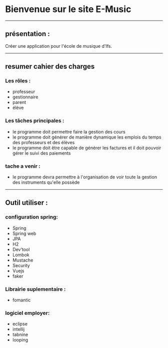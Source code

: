 # Bienvenue sur le site E-Music

---
## présentation :
Créer une application pour l'école de musique d'Ifs.





---
## resumer cahier des charges

### Les rôles :
- professeur 
- gestionnaire 
- parent
- élève

### Les tâches principales :
-  le programme doit permettre faire la gestion des cours 
-  le programme doit générer de manière dynamique les emplois du temps des professeurs et des élèves 
-  le programme doit être capable de générer les factures et il doit pouvoir gérer le suivi des paiements 


### tache a venir :
-  le programme devra permettre à l'organisation de voir toute la gestion des instruments qu'elle possède
---
## Outil utiliser :
### configuration spring:
- Spring
- Spring web 
- JPA 
- H2
- Dev’tool
- Lombok
- Mustache
- Security
- Vuejs
- faker

### Librairie suplementaire :
- fomantic


### logiciel  employer:
- eclipse 
- intellij
- tabnine
- looping
